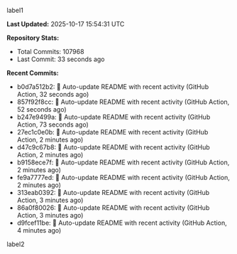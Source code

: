 
label1 
<!-- ACTIVITY_START -->
**Last Updated:** 2025-10-17 15:54:31 UTC

**Repository Stats:**
- Total Commits: 107968
- Last Commit: 33 seconds ago

**Recent Commits:**
- b0d7a512b2: 🤖 Auto-update README with recent activity (GitHub Action, 32 seconds ago)
- 857f92f8cc: 🤖 Auto-update README with recent activity (GitHub Action, 52 seconds ago)
- b247e9499a: 🤖 Auto-update README with recent activity (GitHub Action, 73 seconds ago)
- 27ec1c0e0b: 🤖 Auto-update README with recent activity (GitHub Action, 2 minutes ago)
- d47c9c67b8: 🤖 Auto-update README with recent activity (GitHub Action, 2 minutes ago)
- b9158ece7f: 🤖 Auto-update README with recent activity (GitHub Action, 2 minutes ago)
- fe9a7777ed: 🤖 Auto-update README with recent activity (GitHub Action, 2 minutes ago)
- 313eab0392: 🤖 Auto-update README with recent activity (GitHub Action, 3 minutes ago)
- 86a0f80026: 🤖 Auto-update README with recent activity (GitHub Action, 3 minutes ago)
- d9fcef11be: 🤖 Auto-update README with recent activity (GitHub Action, 4 minutes ago)
<!-- ACTIVITY_END -->

label2

